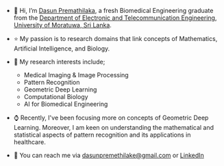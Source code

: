 * 👋 Hi, I’m [Dasun Premathilaka](https://github.com/dasun07), a fresh Biomedical Engineering graduate from the [Department of Electronic and Telecommunication Engineering](https://ent.uom.lk/), [University of Moratuwa, Sri Lanka](https://uom.lk/).
* :star: My passion is to research domains that link concepts of Mathematics, Artificial Intelligence, and Biology.
* :microscope: My research interests include;  

  * Medical Imaging & Image Processing
  * Pattern Recognition
  * Geometric Deep Learning 
  * Computational Biology
  * AI for Biomedical Engineering
  
* :watch: Recently, I've been focusing more on concepts of Geometric Deep Learning. Moreover, I am keen on understanding the mathematical and statistical aspects of pattern recognition and its applications in healthcare.
* :e-mail: You can reach me via dasunpremethilake@gmail.com or [LinkedIn](https://www.linkedin.com/in/dasun07/) 
